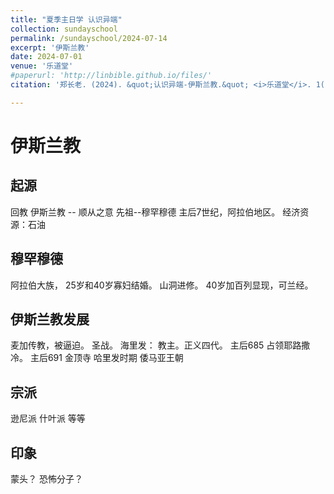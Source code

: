 ```yaml
---
title: "夏季主日学 认识异端"
collection: sundayschool
permalink: /sundayschool/2024-07-14
excerpt: '伊斯兰教'
date: 2024-07-01
venue: '乐道堂'
#paperurl: 'http://linbible.github.io/files/'
citation: '郑长老. (2024). &quot;认识异端-伊斯兰教.&quot; <i>乐道堂</i>. 1(1).'

---
```


# 伊斯兰教
## 起源
回教
伊斯兰教 -- 顺从之意
先祖--穆罕穆德
主后7世纪，阿拉伯地区。
经济资源：石油

## 穆罕穆德
阿拉伯大族，
25岁和40岁寡妇结婚。
山洞进修。
40岁加百列显现，可兰经。
## 伊斯兰教发展
麦加传教，被逼迫。
圣战。
海里发： 教主。正义四代。
主后685 占领耶路撒冷。
主后691 金顶寺
哈里发时期
倭马亚王朝
## 宗派
逊尼派
什叶派
等等
## 印象
蒙头？
恐怖分子？
